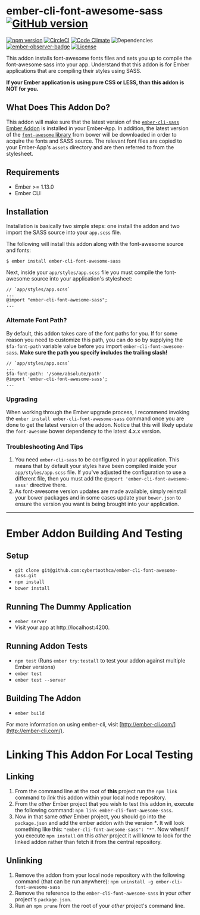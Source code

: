 # ember-cli-font-awesome-sass [![GitHub version](https://badge.fury.io/gh/cybertoothca%2Fember-cli-font-awesome-sass.svg)](https://badge.fury.io/gh/cybertoothca%2Fember-cli-font-awesome-sass)

[![npm version](https://badge.fury.io/js/ember-cli-font-awesome-sass.svg)](https://badge.fury.io/js/ember-cli-font-awesome-sass) [![CircleCI](https://circleci.com/gh/cybertoothca/ember-cli-font-awesome-sass.svg?style=shield)](https://circleci.com/gh/cybertoothca/ember-cli-font-awesome-sass) [![Code Climate](https://codeclimate.com/github/cybertoothca/ember-cli-font-awesome-sass/badges/gpa.svg)](https://codeclimate.com/github/cybertoothca/ember-cli-font-awesome-sass) ![Dependencies](https://david-dm.org/cybertoothca/ember-cli-font-awesome-sass.svg) [![ember-observer-badge](http://emberobserver.com/badges/ember-cli-font-awesome-sass.svg)](http://emberobserver.com/addons/ember-cli-font-awesome-sass) [![License](https://img.shields.io/npm/l/ember-cli-font-awesome-sass.svg)](LICENSE.md)

This addon installs font-awesome fonts files and sets you up to compile the
font-awesome sass into your app.  Understand that this addon is for Ember
applications that are compiling their styles using SASS.

__If your Ember
application is using pure CSS or LESS, than this addon is NOT for you.__

## What Does This Addon Do?

This addon will make sure that the latest version of the
[`ember-cli-sass` Ember Addon](https://github.com/aexmachina/ember-cli-sass) is
installed in your Ember-App.  In addition, the latest version of the
[`font-awesome` library](https://github.com/FortAwesome/Font-Awesome) 
from bower will be downloaded in order to acquire the fonts and 
SASS source.  The relevant font files are copied to your Ember-App's
`assets` directory and are then referred to from the stylesheet.

## Requirements

* Ember >= 1.13.0
* Ember CLI

## Installation

Installation is basically two simple steps: one install the addon and two
import the SASS source into your `app.scss` file.

The following will install this addon along with the font-awesome source and
fonts:

    $ ember install ember-cli-font-awesome-sass

Next, inside your `app/styles/app.scss` file you must compile the font-awesome
source into your application's stylesheet:

    // `app/styles/app.scss`
    ...
    @import "ember-cli-font-awesome-sass";
    ...

### Alternate Font Path?

By default, this addon takes care of the font paths for you.
If for some reason you need to customize this path, you can do so
by supplying the `$fa-font-path` variable value before you import
`ember-cli-font-awesome-sass`.  __Make sure the path you specify includes
the trailing slash!__

    // `app/styles/app.scss`
    ...
    $fa-font-path: '/some/absolute/path'
    @import 'ember-cli-font-awesome-sass';
    ...

### Upgrading

When working through the Ember upgrade process, I recommend
invoking the `ember install ember-cli-font-awesome-sass` command once 
you are done to get the latest version of the addon.  Notice that this
will likely update the `font-awesome` bower dependency to the latest
4.x.x version.

### Troubleshooting And Tips

1. You need `ember-cli-sass` to be configured in your application.  This means
that by default your styles have been compiled inside your
`app/styles/app.scss` file.  If you've adjusted the configuration to use a
different file, then you must add the `@import 'ember-cli-font-awesome-sass'`
directive there.
1. As font-awesome version updates are made available, simply reinstall your
bower packages and in some cases update your `bower.json` to ensure the version
you want is being brought into your application.

---

# Ember Addon Building And Testing

## Setup

* `git clone git@github.com:cybertoothca/ember-cli-font-awesome-sass.git`
* `npm install`
* `bower install`

## Running The Dummy Application

* `ember server`
* Visit your app at http://localhost:4200.

## Running Addon Tests

* `npm test` (Runs `ember try:testall` to test your addon against multiple Ember versions)
* `ember test`
* `ember test --server`

## Building The Addon

* `ember build`

For more information on using ember-cli, visit [http://ember-cli.com/](http://ember-cli.com/).

# Linking This Addon For Local Testing

## Linking

1. From the command line at the root of __this__ project run the 
`npm link` command to _link_ this addon within your local 
node repository.
1. From the _other_ Ember project that you wish to test this addon 
in, execute the following command:
`npm link ember-cli-font-awesome-sass`.
1. Now in that same _other_ Ember project, you should go into the
`package.json` and add the ember addon with the version _*_.  It will
look something like this: `"ember-cli-font-awesome-sass": "*"`.  Now
when/if you execute `npm install` on this _other_ project it 
will know to look for the linked addon rather than fetch it from
the central repository.

## Unlinking

1. Remove the addon from your local node repository with the following
command (that can be run anywhere):
`npm uninstall -g ember-cli-font-awesome-sass`
1. Remove the reference to the `ember-cli-font-awesome-sass` 
in your _other_ project's `package.json`.
1. Run an `npm prune` from the root of your _other_ project's 
command line.
